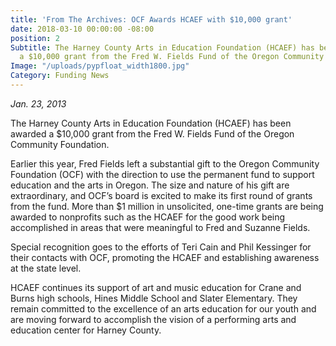 ```yaml
---
title: 'From The Archives: OCF Awards HCAEF with $10,000 grant'
date: 2018-03-10 00:00:00 -08:00
position: 2
Subtitle: The Harney County Arts in Education Foundation (HCAEF) has been awarded
  a $10,000 grant from the Fred W. Fields Fund of the Oregon Community Foundation.
Image: "/uploads/pypfloat_width1800.jpg"
Category: Funding News
---
```


*Jan. 23, 2013*

The Harney County Arts in Education Foundation (HCAEF) has been awarded a $10,000 grant from the Fred W. Fields Fund of the Oregon Community Foundation.

Earlier this year, Fred Fields left a substantial gift to the Oregon Community Foundation (OCF) with the direction to use the permanent fund to support education and the arts in Oregon. The size and nature of his gift are extraordinary, and OCF’s board is excited to make its first round of grants from the fund. More than $1 million in unsolicited, one-time grants are being awarded to nonprofits such as the HCAEF for the good work being accomplished in areas that were meaningful to Fred and Suzanne Fields.

Special recognition goes to the efforts of Teri Cain and Phil Kessinger for their contacts with OCF, promoting the HCAEF and establishing awareness at the state level.

HCAEF continues its support of art and music education for Crane and Burns high schools, Hines Middle School and Slater Elementary. They remain committed to the excellence of an arts education for our youth and are moving forward to accomplish the vision of a performing arts and education center for Harney County.
